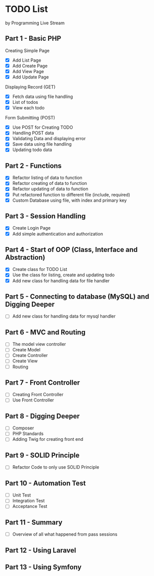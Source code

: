 # TODO List 

by Programming Live Stream

## Part 1 - Basic PHP

Creating Simple Page

- [X] Add List Page
- [X] Add Create Page
- [X] Add View Page
- [X] Add Update Page

Displaying Record (GET)

- [X] Fetch data using file handling
- [X] List of todos
- [X] View each todo

Form Submitting (POST)

- [X] Use POST for Creating TODO
- [X] Handling POST data
- [X] Validating Data and displaying error
- [X] Save data using file handling
- [X] Updating todo data

## Part 2 - Functions
- [X] Refactor listing of data to function
- [X] Refactor creating of data to function
- [X] Refactor updating of data to function
- [X] Put refactored function to different file (include, required)
- [X] Custom Database using file, with index and primary key

## Part 3 - Session Handling
- [x] Create Login Page
- [x] Add simple authentication and authorization

## Part 4 - Start of OOP (Class, Interface and Abstraction)
- [x] Create class for TODO List
- [x] Use the class for listing, create and updating todo
- [x] Add new class for handling data for file handler

## Part 5 - Connecting to database (MySQL) and Digging Deeper
- [ ] Add new class for handling data for mysql handler

## Part 6 - MVC and Routing
- [ ] The model view controller
- [ ] Create Model
- [ ] Create Controller
- [ ] Create View
- [ ] Routing

## Part 7 - Front Controller
- [ ] Creating Front Controller
- [ ] Use Front Controller

## Part 8 - Digging Deeper
- [ ] Composer
- [ ] PHP Standards
- [ ] Adding Twig for creating front end

## Part 9 - SOLID Principle
- [ ] Refactor Code to only use SOLID Principle

## Part 10 - Automation Test
- [ ] Unit Test
- [ ] Integration Test
- [ ] Acceptance Test

## Part 11 - Summary
- [ ] Overview of all what happened from pass sessions

## Part 12 - Using Laravel

## Part 13 - Using Symfony
